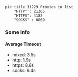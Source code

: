 
```mermaid
pie title 31229 Proxies in list
    "HTTP" : 21305
    "HTTPS": 4182
    "SOCKS" : 8869
```

### Some Info
#### Average Timeout

- mixed: 3.5s
- http: 1.9s
- https: 8.6s
- socks: 6.4s